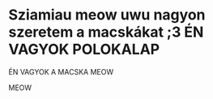 # Sziamiau meow uwu nagyon szeretem a macskákat ;3 ÉN VAGYOK POLOKALAP

ÉN VAGYOK A MACSKA MEOW

MEOW
